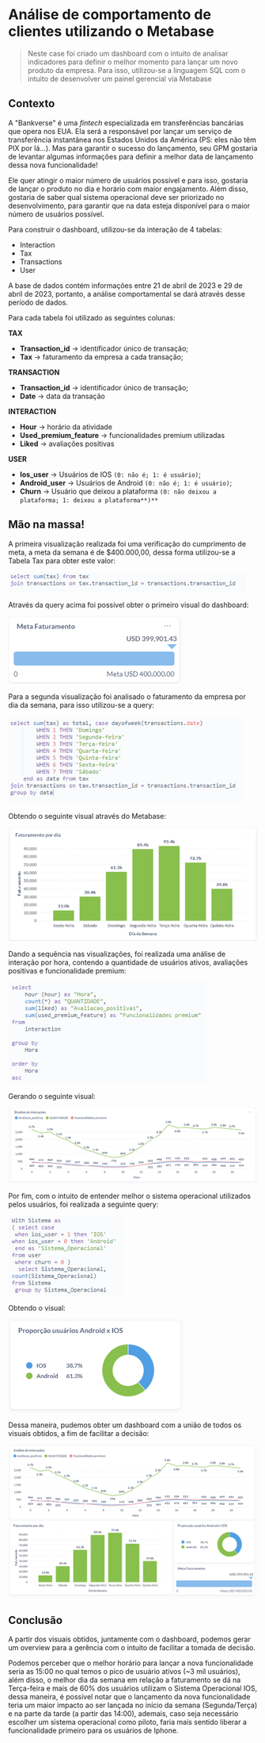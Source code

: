 # Análise de comportamento de clientes utilizando o Metabase


> Neste case foi criado um dashboard com o intuito de analisar indicadores para definir o melhor momento para lançar um novo produto da empresa. Para isso, utilizou-se a linguagem SQL com o intuito de desenvolver um painel gerencial via Metabase


## Contexto

A "Bankverse" é uma *fintech* especializada em transferências bancárias que opera nos EUA. Ela será a responsável por lançar um serviço de transferência instantânea nos Estados Unidos da América (PS: eles não têm PIX por lá…). Mas para garantir o sucesso do lançamento, seu GPM gostaria de levantar algumas informações para definir a melhor data de lançamento dessa nova funcionalidade!

Ele quer atingir o maior número de usuários possível e para isso, gostaria de lançar o produto no dia e horário com maior engajamento. Além disso, gostaria de saber qual sistema operacional deve ser priorizado no desenvolvimento, para garantir que na data esteja disponível para o maior número de usuários possível.

Para construir o dashboard, utilizou-se da interação de 4 tabelas:

- Interaction
- Tax
- Transactions
- User

A base de dados contém informações entre 21 de abril de 2023 e 29 de abril de 2023, portanto, a análise comportamental se dará através desse período de dados.

Para cada tabela foi utilizado as seguintes colunas:

**TAX**

- **Transaction_id** → identificador único de transação;
- **Tax** → faturamento da empresa a cada transação;

**TRANSACTION**

- **Transaction_id** → identificador único de transação;
- **Date** → data da transação

**INTERACTION**

- **Hour** → horário da atividade
- **Used_premium_feature** → funcionalidades premium utilizadas
- **Liked** → avaliações positivas

**USER**

- **Ios_user** → Usuários de IOS `(0: não é; 1: é usuário)`;
- **Android_user** → Usuários de Android `(0: não é; 1: é usuário)`;
- **Churn** → Usuário que deixou a plataforma `(0: não deixou a plataforma; 1: deixou a plataforma**)**`

## Mão na massa!

A primeira visualização realizada foi uma verificação do cumprimento de meta, a meta da semana é de $400.000,00, dessa forma utilizou-se a Tabela Tax para obter este valor:

![](image.png)

Através da query acima foi possível obter o primeiro visual do dashboard:

![](image-1.png)

Para a segunda visualização foi analisado o faturamento da empresa por dia da semana, para isso utilizou-se a query:

![](image-2.png)

Obtendo o seguinte visual através do Metabase:

![](image-3.png)

Dando a sequência nas visualizações, foi realizada uma análise de interação por hora, contendo a quantidade de usuários ativos, avaliações positivas e funcionalidade premium:

![](image-4.png)

Gerando o seguinte visual:

![](image-5.png)

Por fim, com o intuito de entender melhor o sistema operacional utilizados pelos usuários, foi realizada a seguinte query:

![](image-6.png)

Obtendo o visual:

![](image-7.png)

Dessa maneira, pudemos obter um dashboard com a união de todos os visuais obtidos, a fim de facilitar a decisão:

![](image-8.png)

## Conclusão

A partir dos visuais obtidos, juntamente com o dashboard, podemos gerar um overview para a gerência com o intuito de facilitar a tomada de decisão.

Podemos perceber que o melhor horário para lançar a nova funcionalidade seria as 15:00 no qual temos o pico de usuário ativos (~3 mil usuários), além disso, o melhor dia da semana em relação a faturamento se dá na Terça-feira e mais de 60% dos usuários utilizam o Sistema Operacional IOS, dessa maneira, é possível notar que o lançamento da nova funcionalidade teria um maior impacto ao ser lançada no início da semana (Segunda/Terça) e na parte da tarde (a partir das 14:00), ademais, caso seja necessário escolher um sistema operacional como piloto, faria mais sentido liberar a funcionalidade primeiro para os usuários de Iphone.